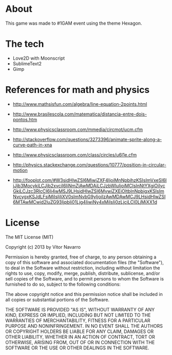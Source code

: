 About
=====

This game was made to #1GAM event using the theme Hexagon.

The tech
========

* Love2D with Moonscript
* SublimeText2
* Gimp

References for math and physics
===============================

* http://www.mathsisfun.com/algebra/line-equation-2points.html
* http://www.brasilescola.com/matematica/distancia-entre-dois-pontos.htm

* http://www.physicsclassroom.com/mmedia/circmot/ucm.cfm
* http://stackoverflow.com/questions/3273396/animate-sprite-along-a-curve-path-in-xna
* http://www.physicsclassroom.com/class/circles/u6l1e.cfm
* http://physics.stackexchange.com/questions/10777/position-in-circular-motion
* http://fooplot.com/#W3sidHlwZSI6MiwiZXF4IjoiMnNpbihzKSIsImVxeSI6IjJjb3MocykiLCJjb2xvciI6IiNmZjAwMDAiLCJzbWluIjoiMCIsInNtYXgiOiIycGkiLCJzc3RlcCI6Ii4wMSJ9LHsidHlwZSI6MywiZXEiOltbInNpbigxKSIsImNvcygxKSJdLFsiMiIsIjIiXV0sImNvbG9yIjoiIzAwMDAwMCJ9LHsidHlwZSI6MTAwMCwid2luZG93IjpbIi01Ljg4IiwiNy4xMiIsIi0zLjciLCI0LjMiXX1d


License
=======
The MIT License (MIT)

Copyright (c) 2013 by Vitor Navarro

Permission is hereby granted, free of charge, to any person obtaining a copy of this software and associated documentation files (the "Software"), to deal in the Software without restriction, including without limitation the rights to use, copy, modify, merge, publish, distribute, sublicense, and/or sell copies of the Software, and to permit persons to whom the Software is furnished to do so, subject to the following conditions:

The above copyright notice and this permission notice shall be included in all copies or substantial portions of the Software.

THE SOFTWARE IS PROVIDED "AS IS", WITHOUT WARRANTY OF ANY KIND, EXPRESS OR IMPLIED, INCLUDING BUT NOT LIMITED TO THE WARRANTIES OF MERCHANTABILITY, FITNESS FOR A PARTICULAR PURPOSE AND NONINFRINGEMENT. IN NO EVENT SHALL THE AUTHORS OR COPYRIGHT HOLDERS BE LIABLE FOR ANY CLAIM, DAMAGES OR OTHER LIABILITY, WHETHER IN AN ACTION OF CONTRACT, TORT OR OTHERWISE, ARISING FROM, OUT OF OR IN CONNECTION WITH THE SOFTWARE OR THE USE OR OTHER DEALINGS IN THE SOFTWARE.
